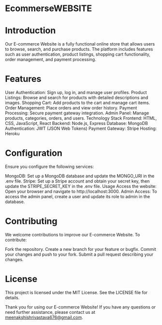# EcommerseWEBSITE

# Introduction

Our E-commerce Website is a fully functional online store that allows users to browse, search, and purchase products. The platform includes features such as user authentication, product listings, shopping cart functionality, order management, and payment processing.

# Features
User Authentication: Sign up, log in, and manage user profiles.
Product Listings: Browse and search for products with detailed descriptions and images.
Shopping Cart: Add products to the cart and manage cart items.
Order Management: Place orders and view order history.
Payment Processing: Secure payment gateway integration.
Admin Panel: Manage products, categories, orders, and users.
Technology Stack
Frontend: HTML, CSS, JavaScript, React
Backend: Node.js, Express
Database: MongoDB
Authentication: JWT (JSON Web Tokens)
Payment Gateway: Stripe
Hosting: Heroku

# Configuration
Ensure you configure the following services:

MongoDB: Set up a MongoDB database and update the MONGO_URI in the .env file.
Stripe: Set up a Stripe account and obtain your secret key, then update the STRIPE_SECRET_KEY in the .env file.
Usage
Access the website: Open your browser and navigate to http://localhost:3000.
Admin Access: To access the admin panel, create a user and update its role to admin in the database.
# Contributing
We welcome contributions to improve our E-commerce Website. To contribute:

Fork the repository.
Create a new branch for your feature or bugfix.
Commit your changes and push to your fork.
Submit a pull request describing your changes.
# License
This project is licensed under the MIT License. See the LICENSE file for details.

Thank you for using our E-commerce Website! If you have any questions or need further assistance, please contact us at meenakshishrivastava676@gmail.com.
 
